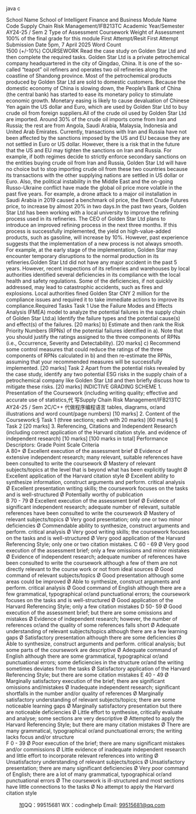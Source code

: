 java c

School Name 
School of Intelligent Finance and Business 
Module Name  Code 
Supply Chain Risk Management/IFB213TC 
Academic Year/Semester  
AY24-25 / Sem 2 
Type of Assessment 
Coursework 
Weight of Assessment 
100% of the final grade for this module 
First Attempt/Resit 
First Attempt 
Submission Date 
5pm, 7 April 2025 
Word Count  
1500 (+/-10%) 
COURSEWORK 
Read the case study on Golden Star Ltd and then complete the required tasks. Golden Star Ltd is a private petrochemical company headquartered in the city of Qingdao, China. It is one of the so-called “teapot” oil refiners and operates two oil refineries along the coastline of Shandong province. Most of the petrochemical products produced by Golden Star Ltd are sold to domestic customers. Because the domestic economy of China is slowing down, the People’s Bank of China (the central bank) has started to ease its monetary policy to stimulate economic growth. Monetary easing is likely to cause devaluation of Chinese Yen again the US dollar and Euro, which are used by Golden Star Ltd to buy crude oil from foreign suppliers.All of the crude oil used by Golden Star Ltd are imported. Around 30% of the crude oil imports come from Iran and Russia; the rest are from Angola, Saudi Arabia, Malaysia, Indonesia and United Arab Emirates. Currently, transactions with Iran and Russia have not been affected by the sanctions imposed by the US and EU because they are not settled in Euro or US dollar. However, there is a risk that in the future that the US and EU may tighten the sanctions on Iran and Russia. For example, if both regimes decide to strictly enforce secondary sanctions on the entities buying crude oil from Iran and Russia, Golden Star Ltd will have no choice but to stop importing crude oil from these two countries because its transactions with the other supplying nations are settled in US dollar or Euro. Also, the political instability in the Middle East and the on-going Russo-Ukraine conflict have made the global oil price more volatile in the past five years. For example, a drone attack to a major oil installation in Saudi Arabia in 2019 caused a benchmark oil price, the Brent Crude Futures price, to increase by almost 20% in two days.In the past two years, Golden Star Ltd has been working with a local university to improve the refining process used in its refineries. The CEO of Golden Star Ltd plans to introduce an improved refining process in the next three months. If this process is successfully implemented, the yield on high-value-added products, such as gasoline, will increase by 10%. However, past experience suggests that the implementation of a new process is not always smooth. For example, at the early stage of the implementation, Golden Star may encounter temporary disruptions to the normal production in its refineries.Golden Star Ltd did not have any major accident in the past 5 years. However, recent inspections of its refineries and warehouses by local authorities identified several deficiencies in its compliance with the local health and safety regulations. Some of the deficiencies, if not quickly addressed, may lead to catastrophic accidents, such as fires and explosions. Local authorities fined Golden Star CNY 2 million for the compliance issues and required it to take immediate actions to improve its compliance.Required Tasks Task 1 Use the Failure Modes and Effects Analysis (FMEA) model to analyze the potential failures in the supply chain of Golden Star Ltd:a)   Identify the failure types and the potential cause(s) and effect(s) of the failures.  [20 marks] b)   Estimate and then rank the Risk Priority Numbers (RPNs) of the potential failures identified in a). Note that you should justify the ratings assigned to the three components of RPNs (i.e., Occurrence, Severity and Detectability). [20 marks] c)   Recommend some control measures that could reduce the ratings of the three components of RPNs calculated in b) and then re-estimate the RPNs, assuming that your recommended measures will be successfully implemented. [20 marks] Task 2 Apart from the potential risks revealed by the case study, identify any two potential ESG risks in the supply chain of a petrochemical company like Golden Star Ltd and then briefly discuss how to mitigate these risks. [20 marks] INDICTIVE GRADING SCHEME 1.   Presentation of the Coursework (including writing quality; effective and accurate use of statistics,代 写Supply Chain Risk Management/IFB213TC AY24-25 / Sem 2C/C++
代做程序编程语言 tables, diagrams, or/and illustrations   and word count/page numbers) [10 marks] 2.   Content of the Coursework:§   Task 1    (three sections; each with 20 marks) [60 marks] §   Task 2 [20 marks] 3.   Referencing, Citations and Independent Research (including correct application of the Harvard citation style. and evidence of independent research)  [10 marks] 
[100 marks in total] 
Performance Descriptors: 
Grade 
Point Scale Criteria  
A 
80+ Ø Excellent execution of the assessment brief  Ø Evidence of extensive independent research; many relevant, suitable references have been consulted to write the coursework  Ø Mastery of relevant subjects/topics at the level that is beyond what has been explicitly taught  Ø Excellent application of the Harvard citation style Ø Excellent ability to synthesize information, construct arguments and perform. critical analysis  Ø Excellent presentation  writing skills; the coursework focuses on the tasks and is well-structured Ø Potentially worthy of publication  
B 
70 - 79 Ø Excellent execution of the assessment brief  Ø Evidence of significant independent research; adequate number of relevant, suitable references have been consulted to write the coursework  Ø Mastery of relevant subjects/topics  Ø Very good presentation; only one or two minor deficiencies  Ø Commendable ability to synthesize, construct arguments and perform. critical analysis Ø Very good writing skills; the coursework focuses on the tasks and is well-structured Ø Very good application of the Harvard Referencing Style; only one or two citation mistakes. 
C 
60 - 69 Ø Very good execution of the assessment brief; only a few omissions and minor mistakes Ø Evidence of independent research; adequate number of references have been consulted to write the coursework although a few of them are not directly relevant to the course work or not from ideal sources Ø Good command of relevant subjects/topics  Ø Good presentation although some areas could be improved  Ø Able to synthesize, construct arguments and perform. critical analysis Ø Good command of English although there are a few grammatical, typographical or/and punctuational errors; the coursework focuses on the tasks and is well-structured Ø Good application of the Harvard Referencing Style; only a few citation mistakes 
D 
50- 59 Ø Good execution of the assessment brief; but there are some omissions and mistakes Ø Evidence of independent research; however, the number of references or/and the quality of some references falls short Ø Adequate understanding of relevant subjects/topics although there are a few learning gaps  Ø Satisfactory presentation although there are some deficiencies  Ø Able to synthesize, construct arguments and perform. critical analysis; but some parts of the coursework are descriptive Ø Adequate command of English although there are some grammatical, typographical or/and punctuational errors; some deficiencies in the structure or/and the writing sometimes deviates from the tasks Ø Satisfactory application of the Harvard Referencing Style; but there are some citation mistakes 
E 
40 - 49 Ø Marginally satisfactory execution of the brief; there are significant omissions and/mistakes  Ø Inadequate independent research; significant shortfalls in the number and/or quality of references Ø Marginally satisfactory understanding of relevant subjects/topics; there are some noticeable learning gaps Ø Marginally satisfactory presentation but there are noticeable deficiencies  Ø Little effort to synthesise, critically evaluate and analyse; some sections are very descriptive Ø Attempted to apply the Harvard Referencing Style; but there are many citation mistakes Ø There are many grammatical, typographical or/and punctuational errors; the writing lacks focus and/or structure  
F 
0 - 39 Ø Poor execution of the brief; there are many significant mistakes and/or commissions Ø Little evidence of inadequate independent research and little effort to incorporate relevant references into writing Ø Unsatisfactory understanding of relevant subjects/topics  Ø Unsatisfactory presentation; there are many significant deficiencies Ø Very poor command of English; there are a lot of many grammatical, typographical or/and punctuational errors Ø The coursework is ill-structured and most sections have little connections to the tasks Ø No attempt to apply the Harvard citation style 


         
加QQ：99515681  WX：codinghelp  Email: 99515681@qq.com
